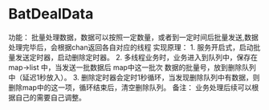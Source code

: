 # BatDealData
功能：
	批量处理数据，数据可以按照一定数量，或者到一定时间后批量发送,数据处理完毕后，会根据chan返回各自对应的线程
实现原理：
	1. 服务开启式，启动批量发送定时器，启动删除定时器。
	2. 多线程业务时，业务进入到队列中，保存在 map->list 中，当发送一批数据后 map中这一批次
       数据的批量号，放到删除队列中（延迟1秒放入）。
	3. 删除定时器会定时1秒循环，当发现删除队列中有数据，则删除map中的这一项，循环结束后，清空删除队列。
备注：
	业务处理后续可以根据自己的需要自己调整。
	
	
	